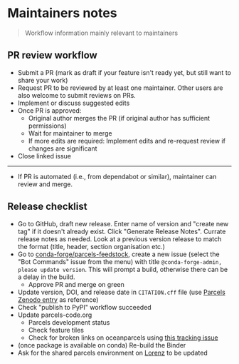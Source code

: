 # Maintainers notes

> Workflow information mainly relevant to maintainers

## PR review workflow

- Submit a PR (mark as draft if your feature isn't ready yet, but still want to share your work)
- Request PR to be reviewed by at least one maintainer. Other users are also welcome to submit reviews on PRs.
- Implement or discuss suggested edits
- Once PR is approved:
  - Original author merges the PR (if original author has sufficient permissions)
  - Wait for maintainer to merge
  - If more edits are required: Implement edits and re-request review if changes are significant
- Close linked issue

---

- If PR is automated (i.e., from dependabot or similar), maintainer can review and merge.

## Release checklist

- Go to GitHub, draft new release. Enter name of version and "create new tag" if it doesn't already exist. Click "Generate Release Notes". Currate release notes as needed. Look at a previous version release to match the format (title, header, section organisation etc.)
- Go to [conda-forge/parcels-feedstock](https://github.com/conda-forge/parcels-feedstock), create a new issue (select the "Bot Commands" issue from the menu) with title `@conda-forge-admin, please update version`. This will prompt a build, otherwise there can be a delay in the build.
  - Approve PR and merge on green
- Update version, DOI, and release date in `CITATION.cff` file (use [Parcels Zenodo entry](https://zenodo.org/records/14001000) as reference)
- Check "publish to PyPI" workflow succeeded
- Update parcels-code.org
  - Parcels development status
  - Check feature tiles
  - Check for broken links on oceanparcels using [this tracking issue](https://github.com/Parcels-code/oceanparcels_website/issues/85)
- (once package is available on conda) Re-build the Binder
- Ask for the shared parcels environment on [Lorenz](https://github.com/IMAU-oceans/Lorenz) to be updated
